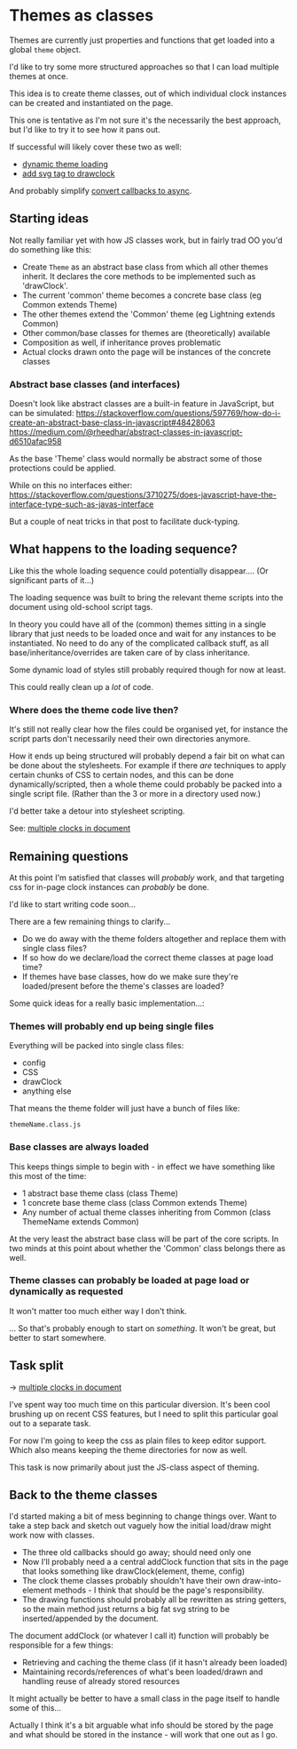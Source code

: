 Themes as classes
=================

Themes are currently just properties and functions that get loaded into a global `theme` object.

I'd like to try some more structured approaches so that I can load multiple themes at once.

This idea is to create theme classes, out of which individual clock instances can be created and instantiated on the page.

This one is tentative as I'm not sure it's the necessarily the best approach, but I'd like to try it to see how it pans out.


If successful will likely cover these two as well:
* [dynamic theme loading](<dynamic theme loading.md>)
* [add svg tag to drawclock](<add svg tag to drawclock.md>)

And probably simplify [convert callbacks to async](<convert callbacks to async.md>).



Starting ideas
--------------

Not really familiar yet with how JS classes work, but in fairly trad OO you'd do something like this:

* Create `Theme` as an abstract base class from which all other themes inherit. It declares the core methods to be implemented such as 'drawClock'.
* The current 'common' theme becomes a concrete base class (eg Common extends Theme)
* The other themes extend the 'Common' theme (eg Lightning extends Common)
* Other common/base classes for themes are (theoretically) available
* Composition as well, if inheritance proves problematic
* Actual clocks drawn onto the page will be instances of the concrete classes

### Abstract base classes (and interfaces)
Doesn't look like abstract classes are a built-in feature in JavaScript, but can be simulated:
https://stackoverflow.com/questions/597769/how-do-i-create-an-abstract-base-class-in-javascript#48428063
https://medium.com/@rheedhar/abstract-classes-in-javascript-d6510afac958

As the base 'Theme' class would normally be abstract some of those protections could be applied.

While on this no interfaces either:
https://stackoverflow.com/questions/3710275/does-javascript-have-the-interface-type-such-as-javas-interface

But a couple of neat tricks in that post to facilitate duck-typing.


What happens to the loading sequence?
-------------------------------------

Like this the whole loading sequence could potentially disappear....
(Or significant parts of it...)

The loading sequence was built to bring the relevant theme scripts into the document using old-school script tags.

In theory you could have all of the (common) themes sitting in a single library that just needs to be loaded once and wait for any instances to be instantiated.
No need to do any of the complicated callback stuff, as all base/inheritance/overrides are taken care of by class inheritance.

Some dynamic load of styles still probably required though for now at least.

This could really clean up a *lot* of code.

### Where does the theme code live then?

It's still not really clear how the files could be organised yet, for instance the script parts don't necessarily need their own directories anymore.

How it ends up being structured will probably depend a fair bit on what can be done about the stylesheets.
For example if there *are* techniques to apply certain chunks of CSS to certain nodes, and this can be done dynamically/scripted, then a whole theme could probably be packed into a single script file.
(Rather than the 3 or more in a directory used now.)

I'd better take a detour into stylesheet scripting.

See: [multiple clocks in document](<multiple clocks in document.md>)


Remaining questions
-------------------

At this point I'm satisfied that classes will *probably* work, and that targeting css for in-page clock instances can *probably* be done.

I'd like to start writing code soon...

There are a few remaining things to clarify...

* Do we do away with the theme folders altogether and replace them with single class files?
* If so how do we declare/load the correct theme classes at page load time?
* If themes have base classes, how do we make sure they're loaded/present before the theme's classes are loaded?

Some quick ideas for a really basic implementation...:


### Themes will probably end up being single files
Everything will be packed into single class files:
* config
* CSS
* drawClock
* anything else

That means the theme folder will just have a bunch of files like:

	themeName.class.js

### Base classes are always loaded
This keeps things simple to begin with - in effect we have something like this most of the time:
* 1 abstract base theme class (class Theme)
* 1 concrete base theme class (class Common extends Theme)
* Any number of actual theme classes inheriting from Common (class ThemeName extends Common)

At the very least the abstract base class will be part of the core scripts.
In two minds at this point about whether the 'Common' class belongs there as well.

### Theme classes can probably be loaded at page load or dynamically as requested
It won't matter too much either way I don't think.

...
So that's probably enough to start on *something*.
It won't be great, but better to start somewhere.




Task split
----------

-> [multiple clocks in document](<multiple clocks in document.md>)

I've spent way too much time on this particular diversion.
It's been cool brushing up on recent CSS features, but I need to split this particular goal out to a separate task.

For now I'm going to keep the css as plain files to keep editor support.
Which also means keeping the theme directories for now as well.

This task is now primarily about just the JS-class aspect of theming.




Back to the theme classes
-------------------------

I'd started making a bit of mess beginning to change things over.
Want to take a step back and sketch out vaguely how the initial load/draw might work now with classes.


* The three old callbacks should go away; should need only one
* Now I'll probably need a a central addClock function that sits in the page that looks something like drawClock(element, theme, config)
* The clock theme classes probably shouldn't have their own draw-into-element methods - I think that should be the page's responsibility.
* The drawing functions should probably all be rewritten as string getters, so the main method just returns a big fat svg string to be inserted/appended by the document.

The document addClock (or whatever I call it) function will probably be responsible for a few things:

* Retrieving and caching the theme class (if it hasn't already been loaded)
* Maintaining records/references of what's been loaded/drawn and handling reuse of already stored resources

It might actually be better to have a small class in the page itself to handle some of this...

Actually I think it's a bit arguable what info should be stored by the page and what should be stored in the instance - will work that one out as I go.
